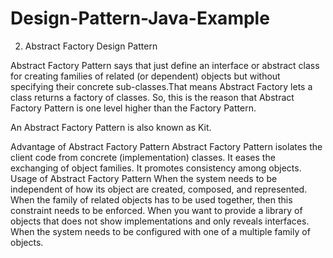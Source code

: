 # Design-Pattern-Java-Example




2. Abstract Factory Design Pattern 

Abstract Factory Pattern says that just define an interface or abstract class for creating families of related (or dependent) objects but without specifying their concrete sub-classes.That means Abstract Factory lets a class returns a factory of classes. So, this is the reason that Abstract Factory Pattern is one level higher than the Factory Pattern.

An Abstract Factory Pattern is also known as Kit.

Advantage of Abstract Factory Pattern
Abstract Factory Pattern isolates the client code from concrete (implementation) classes.
It eases the exchanging of object families.
It promotes consistency among objects.
Usage of Abstract Factory Pattern
When the system needs to be independent of how its object are created, composed, and represented.
When the family of related objects has to be used together, then this constraint needs to be enforced.
When you want to provide a library of objects that does not show implementations and only reveals interfaces.
When the system needs to be configured with one of a multiple family of objects.
